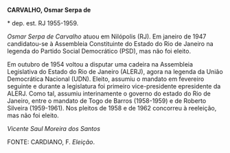 **CARVALHO, Osmar Serpa de**

\* dep. est. RJ 1955-1959.

*Osmar Serpa de Carvalho* atuou em Nilópolis (RJ). Em janeiro de 1947
candidatou-se à Assembleia Constituinte do Estado do Rio de Janeiro na
legenda do Partido Social Democrático (PSD), mas não foi eleito.

Em outubro de 1954 voltou a disputar uma cadeira na Assembleia
Legislativa do Estado do Rio de Janeiro (ALERJ), agora na legenda da
União Democrática Nacional (UDN). Eleito, assumiu o mandato em fevereiro
seguinte e durante a legislatura foi primeiro vice-presidente
epresidente da ALERJ. Como tal, assumiu interinamente o governo do
estado do Rio de Janeiro, entre o mandato de Togo de Barros (1958-1959)
e de Roberto Silveira (1959-1961). Nos pleitos de 1958 e de 1962
concorreu à reeleição, mas não foi eleito.

*Vicente Saul Moreira dos Santos*

FONTE: CARDIANO, F. *Eleição*.
